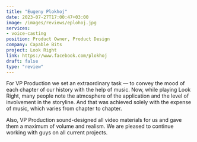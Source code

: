 ```yaml
---
title: "Eugeny Plokhoj"
date: 2023-07-27T17:00:47+03:00
image: /images/reviews/eplohoj.jpg
services:
- voice-casting
position: Product Owner, Product Design
company: Capable Bits
project: Look Right
link: https://www.facebook.com/plokhoj
draft: false
type: "review"
---
```


For VP Production we set an extraordinary task — to convey the mood of each chapter of our history with the help of music. Now, while playing Look Right, many people note the atmosphere of the application and the level of involvement in the storyline. And that was achieved solely with the expense of music, which varies from chapter to chapter.

<!--more-->

Also, VP Production sound-designed all video materials for us and gave them a maximum of volume and realism. We are pleased to continue working with guys on all current projects.